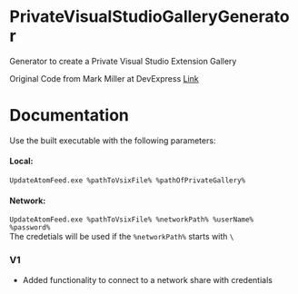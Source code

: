 # PrivateVisualStudioGalleryGenerator
Generator to create a Private Visual Studio Extension Gallery

Original Code from Mark Miller at DevExpress [Link](https://community.devexpress.com/blogs/markmiller/archive/2017/08/14/how-visual-studio-s-private-gallery-helps-us-create-a-better-product.aspx)

# Documentation
Use the built executable with the following parameters:

#### Local:  
`UpdateAtomFeed.exe %pathToVsixFile% %pathOfPrivateGallery%`

#### Network:  
`UpdateAtomFeed.exe %pathToVsixFile% %networkPath% %userName% %password%`  
The credetials will be used if the `%networkPath%` starts with `\`

### V1
- Added functionality to connect to a network share with credentials